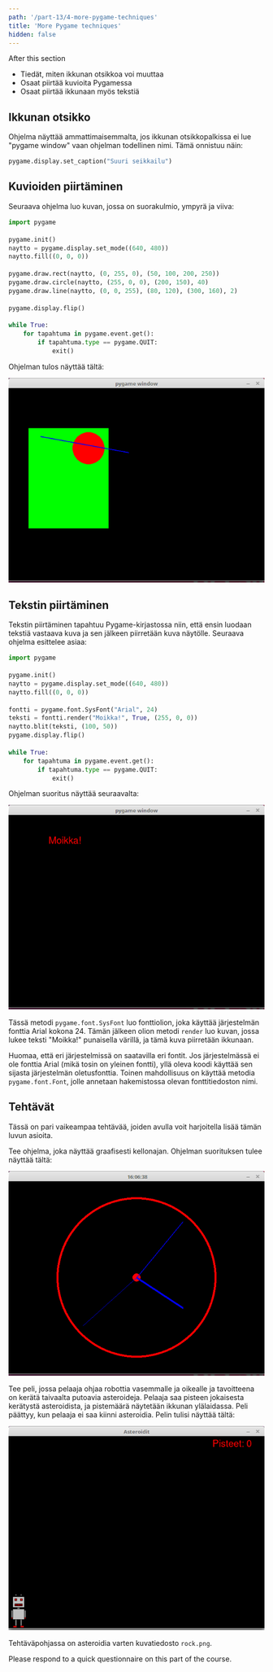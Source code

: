 ```yaml
---
path: '/part-13/4-more-pygame-techniques'
title: 'More Pygame techniques'
hidden: false
---
```


<text-box variant='learningObjectives' name="Learning objectives">

After this section

- Tiedät, miten ikkunan otsikkoa voi muuttaa
- Osaat piirtää kuvioita Pygamessa
- Osaat piirtää ikkunaan myös tekstiä

</text-box>

## Ikkunan otsikko

Ohjelma näyttää ammattimaisemmalta, jos ikkunan otsikkopalkissa ei lue "pygame window" vaan ohjelman todellinen nimi. Tämä onnistuu näin:

```python
pygame.display.set_caption("Suuri seikkailu")
```

## Kuvioiden piirtäminen

Seuraava ohjelma luo kuvan, jossa on suorakulmio, ympyrä ja viiva:

```python
import pygame

pygame.init()
naytto = pygame.display.set_mode((640, 480))
naytto.fill((0, 0, 0))

pygame.draw.rect(naytto, (0, 255, 0), (50, 100, 200, 250))
pygame.draw.circle(naytto, (255, 0, 0), (200, 150), 40)
pygame.draw.line(naytto, (0, 0, 255), (80, 120), (300, 160), 2)

pygame.display.flip()

while True:
    for tapahtuma in pygame.event.get():
        if tapahtuma.type == pygame.QUIT:
            exit()
```

Ohjelman tulos näyttää tältä:

<img src="pygame_shapes.gif">

## Tekstin piirtäminen

Tekstin piirtäminen tapahtuu Pygame-kirjastossa niin, että ensin luodaan tekstiä vastaava kuva ja sen jälkeen piirretään kuva näytölle. Seuraava ohjelma esittelee asiaa:

```python
import pygame

pygame.init()
naytto = pygame.display.set_mode((640, 480))
naytto.fill((0, 0, 0))

fontti = pygame.font.SysFont("Arial", 24)
teksti = fontti.render("Moikka!", True, (255, 0, 0))
naytto.blit(teksti, (100, 50))
pygame.display.flip()

while True:
    for tapahtuma in pygame.event.get():
        if tapahtuma.type == pygame.QUIT:
            exit()
```

Ohjelman suoritus näyttää seuraavalta:

<img src="pygame_text.gif">

Tässä metodi `pygame.font.SysFont` luo fonttiolion, joka käyttää järjestelmän fonttia Arial kokona 24. Tämän jälkeen olion metodi `render` luo kuvan, jossa lukee teksti "Moikka!" punaisella värillä, ja tämä kuva piirretään ikkunaan.

Huomaa, että eri järjestelmissä on saatavilla eri fontit. Jos järjestelmässä ei ole fonttia Arial (mikä tosin on yleinen fontti), yllä oleva koodi käyttää sen sijasta järjestelmän oletusfonttia. Toinen mahdollisuus on käyttää metodia `pygame.font.Font`, jolle annetaan hakemistossa olevan fonttitiedoston nimi.

## Tehtävät

Tässä on pari vaikeampaa tehtävää, joiden avulla voit harjoitella lisää tämän luvun asioita.

<programming-exercise name='Kello' tmcname='osa13-16_kello'>

Tee ohjelma, joka näyttää graafisesti kellonajan. Ohjelman suorituksen tulee näyttää tältä:

<img src="pygame_clock.gif">

</programming-exercise>

<programming-exercise name='Asteroidit' tmcname='osa13-17_asteroidit'>

Tee peli, jossa pelaaja ohjaa robottia vasemmalle ja oikealle ja tavoitteena on kerätä taivaalta putoavia asteroideja. Pelaaja saa pisteen jokaisesta kerätystä asteroidista, ja pistemäärä näytetään ikkunan ylälaidassa. Peli päättyy, kun pelaaja ei saa kiinni asteroidia. Pelin tulisi näyttää tältä:

<img src="pygame_asteroids.gif">

Tehtäväpohjassa on asteroidia varten kuvatiedosto `rock.png`.

</programming-exercise>

Please respond to a quick questionnaire on this part of the course.

<quiz id="2e8af177-a920-55d2-89e5-6701d7384cc6"></quiz>


